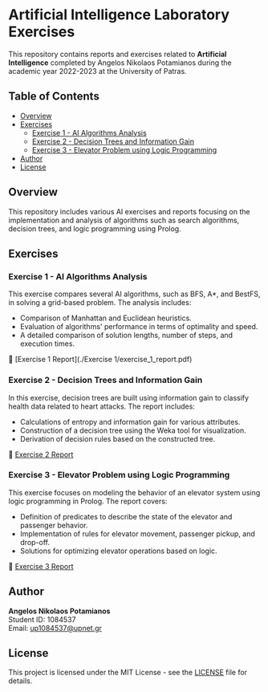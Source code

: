 # Artificial Intelligence Laboratory Exercises

This repository contains reports and exercises related to **Artificial Intelligence** completed by Angelos Nikolaos Potamianos during the academic year 2022-2023 at the University of Patras.

## Table of Contents
- [Overview](#overview)
- [Exercises](#exercises)
  - [Exercise 1 - AI Algorithms Analysis](#exercise-1---ai-algorithms-analysis)
  - [Exercise 2 - Decision Trees and Information Gain](#exercise-2---decision-trees-and-information-gain)
  - [Exercise 3 - Elevator Problem using Logic Programming](#exercise-3---elevator-problem-using-logic-programming)
- [Author](#author)
- [License](#license)

## Overview

This repository includes various AI exercises and reports focusing on the implementation and analysis of algorithms such as search algorithms, decision trees, and logic programming using Prolog.

## Exercises

### Exercise 1 - AI Algorithms Analysis

This exercise compares several AI algorithms, such as BFS, A*, and BestFS, in solving a grid-based problem. The analysis includes:
- Comparison of Manhattan and Euclidean heuristics.
- Evaluation of algorithms' performance in terms of optimality and speed.
- A detailed comparison of solution lengths, number of steps, and execution times.

📄 [Exercise 1 Report](./Exercise 1/exercise_1_report.pdf)

### Exercise 2 - Decision Trees and Information Gain

In this exercise, decision trees are built using information gain to classify health data related to heart attacks. The report includes:
- Calculations of entropy and information gain for various attributes.
- Construction of a decision tree using the Weka tool for visualization.
- Derivation of decision rules based on the constructed tree.

📄 [Exercise 2 Report](./ΑΣΚΗΣΗ2_ΠΟΤΑΜΙΑΝΟΣ_1084537.pdf)

### Exercise 3 - Elevator Problem using Logic Programming

This exercise focuses on modeling the behavior of an elevator system using logic programming in Prolog. The report covers:
- Definition of predicates to describe the state of the elevator and passenger behavior.
- Implementation of rules for elevator movement, passenger pickup, and drop-off.
- Solutions for optimizing elevator operations based on logic.

📄 [Exercise 3 Report](./askisi3_potamianos_1084537.pdf)

## Author

**Angelos Nikolaos Potamianos**  
Student ID: 1084537  
Email: up1084537@upnet.gr

## License

This project is licensed under the MIT License - see the [LICENSE](LICENSE) file for details.
